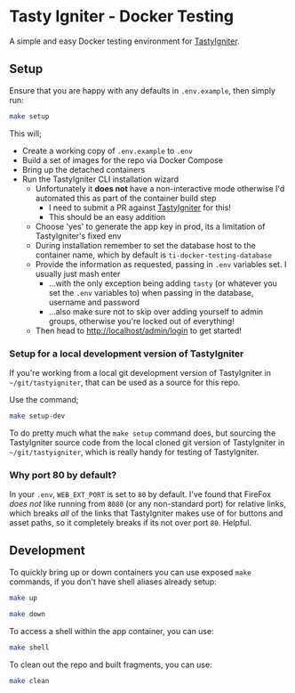 # Tasty Igniter - Docker Testing

A simple and easy Docker testing environment for [TastyIgniter](https://github.com/tastyigniter/TastyIgniter).

## Setup

Ensure that you are happy with any defaults in `.env.example`, then simply run:

```sh
make setup
```

This will;

- Create a working copy of `.env.example` to `.env`
- Build a set of images for the repo via Docker Compose
- Bring up the detached containers
- Run the TastyIgniter CLI installation wizard
  - Unfortunately it **does not** have a non-interactive mode otherwise I'd automated this as part of the container build step
    - I need to submit a PR against [TastyIgniter](https://github.com/tastyigniter/TastyIgniter) for this!
    - This should be an easy addition
  - Choose 'yes' to generate the app key in prod, its a limitation of TastyIgniter's fixed env
  - During installation remember to set the database host to the container name, which by default is `ti-docker-testing-database`
  - Provide the information as requested, passing in `.env` variables set. I usually just mash enter
    - ...with the only exception being adding `tasty` (or whatever you set the `.env` variables to) when passing in the database, username and password
    - ...also make sure not to skip over adding yourself to admin groups, otherwise you're locked out of everything!
  - Then head to [http://localhost/admin/login](http://localhost/admin/login) to get started!

### Setup for a local development version of TastyIgniter

If you're working from a local git development version of TastyIgniter in `~/git/tastyigniter`, that can be used as a source for this repo.

Use the command;

```sh
make setup-dev
```

To do pretty much what the `make setup` command does, but sourcing the TastyIgniter source code from the local cloned git version of TastyIgniter in `~/git/tastyigniter`, which is really handy for testing of TastyIgniter.

### Why port 80 by default?

In your `.env`, `WEB_EXT_PORT` is set to `80` by default. I've found that FireFox _does not_ like running from `8080` (or any non-standard port) for relative links, which breaks _all_ of the links that TastyIgniter makes use of for buttons and asset paths, so it completely breaks if its not over port `80`. Helpful.

## Development

To quickly bring up or down containers you can use exposed `make` commands, if you don't have shell aliases already setup:

```sh
make up

make down
```

To access a shell within the app container, you can use:

```sh
make shell
```

To clean out the repo and built fragments, you can use:

```sh
make clean
```
